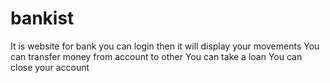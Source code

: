 # bankist

It is website for bank you can login then it will display your movements 
You can transfer money from account to other
You can take a loan 
You can close your account 
